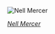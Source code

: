 
![Nell Mercer](https://upload.wikimedia.org/wikipedia/commons/thumb/8/8e/Nell_Mercer_1910-20.jpg/450px-Nell_Mercer_1910-20.jpg)

*[Nell Mercer](https://wikipedia.org/wiki/File:Nell_Mercer_1910-20.jpg)*
